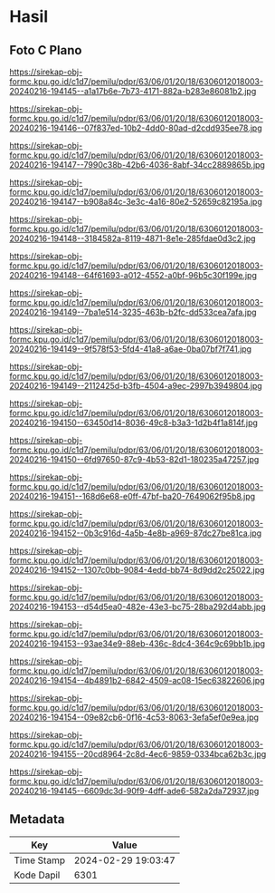 # Hasil

## Foto C Plano

https://sirekap-obj-formc.kpu.go.id/c1d7/pemilu/pdpr/63/06/01/20/18/6306012018003-20240216-194145--a1a17b6e-7b73-4171-882a-b283e86081b2.jpg

https://sirekap-obj-formc.kpu.go.id/c1d7/pemilu/pdpr/63/06/01/20/18/6306012018003-20240216-194146--07f837ed-10b2-4dd0-80ad-d2cdd935ee78.jpg

https://sirekap-obj-formc.kpu.go.id/c1d7/pemilu/pdpr/63/06/01/20/18/6306012018003-20240216-194147--7990c38b-42b6-4036-8abf-34cc2889865b.jpg

https://sirekap-obj-formc.kpu.go.id/c1d7/pemilu/pdpr/63/06/01/20/18/6306012018003-20240216-194147--b908a84c-3e3c-4a16-80e2-52659c82195a.jpg

https://sirekap-obj-formc.kpu.go.id/c1d7/pemilu/pdpr/63/06/01/20/18/6306012018003-20240216-194148--3184582a-8119-4871-8e1e-285fdae0d3c2.jpg

https://sirekap-obj-formc.kpu.go.id/c1d7/pemilu/pdpr/63/06/01/20/18/6306012018003-20240216-194148--64f61693-a012-4552-a0bf-96b5c30f199e.jpg

https://sirekap-obj-formc.kpu.go.id/c1d7/pemilu/pdpr/63/06/01/20/18/6306012018003-20240216-194149--7ba1e514-3235-463b-b2fc-dd533cea7afa.jpg

https://sirekap-obj-formc.kpu.go.id/c1d7/pemilu/pdpr/63/06/01/20/18/6306012018003-20240216-194149--9f578f53-5fd4-41a8-a6ae-0ba07bf7f741.jpg

https://sirekap-obj-formc.kpu.go.id/c1d7/pemilu/pdpr/63/06/01/20/18/6306012018003-20240216-194149--2112425d-b3fb-4504-a9ec-2997b3949804.jpg

https://sirekap-obj-formc.kpu.go.id/c1d7/pemilu/pdpr/63/06/01/20/18/6306012018003-20240216-194150--63450d14-8036-49c8-b3a3-1d2b4f1a814f.jpg

https://sirekap-obj-formc.kpu.go.id/c1d7/pemilu/pdpr/63/06/01/20/18/6306012018003-20240216-194150--6fd97650-87c9-4b53-82d1-180235a47257.jpg

https://sirekap-obj-formc.kpu.go.id/c1d7/pemilu/pdpr/63/06/01/20/18/6306012018003-20240216-194151--168d6e68-e0ff-47bf-ba20-7649062f95b8.jpg

https://sirekap-obj-formc.kpu.go.id/c1d7/pemilu/pdpr/63/06/01/20/18/6306012018003-20240216-194152--0b3c916d-4a5b-4e8b-a969-87dc27be81ca.jpg

https://sirekap-obj-formc.kpu.go.id/c1d7/pemilu/pdpr/63/06/01/20/18/6306012018003-20240216-194152--1307c0bb-9084-4edd-bb74-8d9dd2c25022.jpg

https://sirekap-obj-formc.kpu.go.id/c1d7/pemilu/pdpr/63/06/01/20/18/6306012018003-20240216-194153--d54d5ea0-482e-43e3-bc75-28ba292d4abb.jpg

https://sirekap-obj-formc.kpu.go.id/c1d7/pemilu/pdpr/63/06/01/20/18/6306012018003-20240216-194153--93ae34e9-88eb-436c-8dc4-364c9c69bb1b.jpg

https://sirekap-obj-formc.kpu.go.id/c1d7/pemilu/pdpr/63/06/01/20/18/6306012018003-20240216-194154--4b4891b2-6842-4509-ac08-15ec63822606.jpg

https://sirekap-obj-formc.kpu.go.id/c1d7/pemilu/pdpr/63/06/01/20/18/6306012018003-20240216-194154--09e82cb6-0f16-4c53-8063-3efa5ef0e9ea.jpg

https://sirekap-obj-formc.kpu.go.id/c1d7/pemilu/pdpr/63/06/01/20/18/6306012018003-20240216-194155--20cd8964-2c8d-4ec6-9859-0334bca62b3c.jpg

https://sirekap-obj-formc.kpu.go.id/c1d7/pemilu/pdpr/63/06/01/20/18/6306012018003-20240216-194145--6609dc3d-90f9-4dff-ade6-582a2da72937.jpg


## Metadata

| Key        | Value               |
| ---------- | ------------------- |
| Time Stamp | 2024-02-29 19:03:47 |
| Kode Dapil | 6301                |



